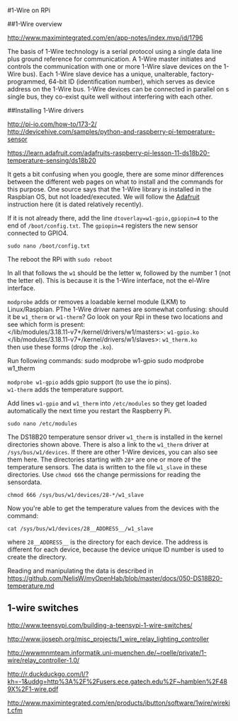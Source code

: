 #1-Wire on RPi

##1-Wire overview

<http://www.maximintegrated.com/en/app-notes/index.mvp/id/1796>

The basis of 1-Wire technology is a serial protocol using a single data line plus ground reference for communication. A 1-Wire master initiates and controls the communication with one or more 1-Wire slave devices on the 1-Wire bus). Each 1-Wire slave device has a unique, unalterable, factory-programmed, 64-bit ID (identification number), which serves as device address on the 1-Wire bus. 1-Wire devices can be connected in parallel on s single bus, they co-exist quite well without interfering with each other.

##Installing 1-Wire drivers

<http://pi-io.com/how-to/173-2/>  
<http://devicehive.com/samples/python-and-raspberry-pi-temperature-sensor>

<https://learn.adafruit.com/adafruits-raspberry-pi-lesson-11-ds18b20-temperature-sensing/ds18b20>

It gets a bit confusing when you google, there are some minor differences between the different web pages on what to install and the commands for this purpose.
One source says that the 1-Wire library is installed in the Raspbian OS,  but not loaded/executed.  We will follow the [Adafruit](https://learn.adafruit.com/adafruits-raspberry-pi-lesson-11-ds18b20-temperature-sensing/ds18b20) instruction here (it is dated relatively recently).

If it is not already there, add the line `dtoverlay=w1-gpio,gpiopin=4` to the end of `/boot/config.txt`.  The `gpiopin=4` registers the new sensor connected to GPIO4.   

    sudo nano /boot/config.txt

The reboot the RPi with `sudo reboot`

In all that follows the `w1` should be the letter w, followed by the number 1 (not the letter el).  This is because it is the 1-Wire interface, not the el-Wire interface.

`modprobe` adds or removes a loadable kernel module (LKM) to Linux/Raspbian. 
PThe 1-Wire driver names are somewhat confusing: should it be `w1_therm` or `w1-therm`?  Go look on your Rpi in these two locations and see which form is present:  
</lib/modules/3.18.11-v7+/kernel/drivers/w1/masters>: `w1-gpio.ko`  
</lib/modules/3.18.11-v7+/kernel/drivers/w1/slaves>: `w1_therm.ko`  
then use these forms (drop the `.ko`).

Run following commands:
    sudo modprobe w1-gpio
    sudo modprobe w1_therm
  
`modprobe w1-gpio` adds gpio support (to use the io pins).  
`w1-therm` adds the temperature support.   

Add lines `w1-gpio` and `w1_therm` into `/etc/modules` so they get loaded 
automatically the next time you restart the Raspberry Pi.

    sudo nano /etc/modules

The DS18B20 temperature sensor driver `w1_therm` is installed in the kernel directories shown above. There is also a link to the `w1_therm` driver at 
`/sys/bus/w1/devices`. If there are other 1-Wire devices, you can also see them here.  The directories starting with  `28*` are one or more of the temperature sensors. The data is written to the file `w1_slave` in these directories.   Use `chmod 666`  the change permissions for reading the sensordata.  

    chmod 666 /sys/bus/w1/devices/28-*/w1_slave

Now you're able to get the temperature values from the devices with the command:

    cat /sys/bus/w1/devices/28__ADDRESS__/w1_slave

where `28__ADDRESS__` is the directory for each device.  The address is different for each device, because the device unique ID number is used to create the directory.

Reading and manipulating the data is described in   
<https://github.com/NelisW/myOpenHab/blob/master/docs/050-DS18B20-temperature.md>

## 1-wire switches

http://www.teensypi.com/building-a-teensypi-1-wire-switches/

http://www.jjoseph.org/misc_projects/1_wire_relay_lighting_controller

http://wwwmnmteam.informatik.uni-muenchen.de/~roelle/private/1-wire/relay_controller-1.0/


http://r.duckduckgo.com/l/?kh=-1&uddg=http%3A%2F%2Fusers.ece.gatech.edu%2F~hamblen%2F489X%2F1-wire.pdf

http://www.maximintegrated.com/en/products/ibutton/software/1wire/wirekit.cfm



